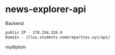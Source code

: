 # news-explorer-api
Backend

```sh
public IP - 178.154.226.9
Domain - illus.students.nomoreparties.xyz/api/
```
mydiplom
